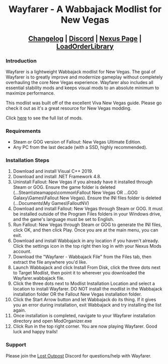 <div align="center">

# Wayfarer - A Wabbajack Modlist for New Vegas
  
## [Changelog](https://github.com/Ender108/Wayfarer---A-Wabbajack-Modlist-for-New-Vegas/blob/main/CHANGELOG.md) | [Discord](https://discord.gg/WF66mMu) | [Nexus Page](https://www.nexusmods.com/newvegas/mods/80133) | [LoadOrderLibrary](https://loadorderlibrary.com/lists/wayfarer)
  
 </div>

### Introduction

Wayfarer is a lightweight Wabbajack modlist for New Vegas. The goal of Wayfarer is to greatly improve and modernize gameplay without completely overhauling the core New Vegas experience. Wayfarer also includes all essential stability mods and keeps visual mods to an absolute minimum to maximize performance.

This modlist was built off of the excellent Viva New Vegas guide. Please go check it out as it's a great resource for New Vegas modding.

Click [here](https://loadorderlibrary.com/lists/wayfarer) to see the full list of mods.

### Requirements

- Steam or GOG version of Fallout: New Vegas Ultimate Edition.
- Any PC from the last decade (with a SSD, highly recommended).


### Installation Steps

1. Download and install Visual C++ 2019.
2. Download and install .NET Framework 4.8.
3. Uninstall Fallout: New Vegas if you already have it installed through Steam or GOG. Ensure the game folder is deleted (...Steam\steamapps\common\Fallout New Vegas OR ...GOG Galaxy\Games\Fallout New Vegas). Ensure the INI files folder is deleted (...Documents\My Games\FalloutNV)
4. Download and install Fallout: New Vegas through Steam or GOG. It must be installed outside of the Program Files folders in your Windows drive, and the game's language must be set to English.
5. Run Fallout: New Vegas through Steam or GOG to generate the INI files, click OK, and then click Play. Once you are at the main menu, you can exit.
6. Download and install Wabbajack in any location if you haven't already. Click the settings icon in the top right then log in with your Nexus Mods account.
7. Download the "Wayfarer - Wabbajack File" from the Files tab, then extract the file anywhere you'd like.
8. Launch Wabbajack and click Install From Disk, click the three dots next to Target Modlist, then point it to wherever you downloaded the Wayfarer.wabbajack file.
9. Click the three dots next to Modlist Installation Location and select a location to install Wayfarer. DO NOT install the modlist in the Wabbajack installation folder OR the Fallout New Vegas installation folder.
10. Click the Start Arrow button and let Wabbajack do its thing. If it gives you an error during installation, exit Wabbajack and try installing the list again.
11. Once installation is completed, navigate to your Wayfarer installation directory and open ModOrganizer.exe
12. Click Run in the top right corner. You are now playing Wayfarer. Good luck and happy trails!


### Support
Please join the [Lost Outpost](https://discord.com/invite/WF66mMu) Discord for questions/help with Wayfarer.
